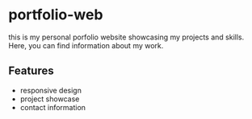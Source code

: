 # portfolio-web

this is my personal porfolio website showcasing my projects and skills. Here, you can find information about my work.

## Features

- responsive design
- project showcase
- contact information

 
